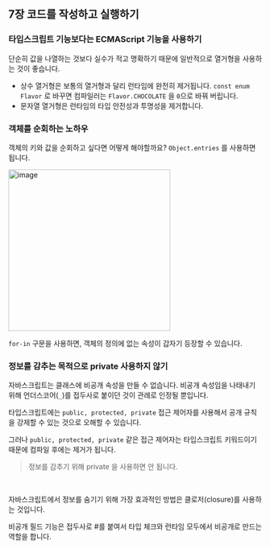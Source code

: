 ## 7장 코드를 작성하고 실행하기

### 타입스크립트 기능보다는 ECMAScript 기능을 사용하기

단순히 값을 나열하는 것보다 실수가 적고 명확하기 때문에 일반적으로 열거형을 사용하는 것이 좋습니다.

- 상수 열거형은 보통의 열거형과 달리 런타임에 완전히 제거됩니다. `const enum Flavor` 로 바꾸면 컴파일러는 `Flavor.CHOCOLATE` 을 `0`으로 바꿔 버립니다.
- 문자열 열거형은 런타임의 타입 안전성과 투명성을 제거합니다.

### 객체를 순회하는 노하우

객체의 키와 값을 순회하고 싶다면 어떻게 해야할까요? `Object.entries` 를 사용하면 됩니다.

<img width="321" alt="image" src="https://github.com/user-attachments/assets/c31ba3cf-8e0e-4324-8abc-726728680119">

`for-in` 구문을 사용하면, 객체의 정의에 없는 속성이 갑자기 등장할 수 있습니다.

### 정보를 감추는 목적으로 private 사용하지 않기

자바스크립트는 클래스에 비공개 속성을 만들 수 없습니다. 비공개 속성임을 나태내기 위해 언더스코어(`_`)를 접두사로 붙이던 것이 관례로 인정될 뿐입니다.

타입스크립트에는 `public, protected, private` 접근 제어자를 사용해서 공개 규칙을 강제할 수 있는 것으로 오해할 수 있습니다.

그러나 `public, protected, private` 같은 접근 제어자는 타입스크립트 키워드이기 때문에 컴파일 후에는 제거가 됩니다.

> 정보를 감추기 위해 private 을 사용하면 안 됩니다.

<br>

자바스크립트에서 정보를 숨기기 위해 가장 효과적인 방법은 클로저(closure)를 사용하는 것입니다.

비공개 필드 기능은 접두사로 #를 붙여서 타입 체크와 런타임 모두에서 비공개로 만드는 역할을 합니다.
